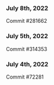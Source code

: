 ### July 8th, 2022

Commit #281662

### July 5th, 2022

Commit #314353


### July 4th, 2022

Commit #72281
